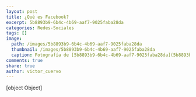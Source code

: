 ```yaml
---
layout: post
title: ¿Qué es Facebook?
excerpt: 5b8893b9-6b4c-4b69-aaf7-9025faba28da
categories: Redes-Sociales
tags: []
image:
  path: /images/5b8893b9-6b4c-4b69-aaf7-9025faba28da
  thumbnail: /images/5b8893b9-6b4c-4b69-aaf7-9025faba28da
  caption: Fotografía de [5b8893b9-6b4c-4b69-aaf7-9025faba28da](5b8893b9-6b4c-4b69-aaf7-9025faba28da)
comments: true
share: true
author: victor_cuervo
---
```

[object Object]